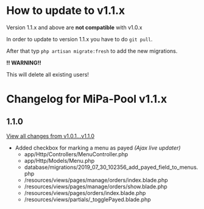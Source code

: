 # How to update to v1.1.x
Version 1.1.x and above are **not compatible** with v1.0.x

In order to update to version 1.1.x you have to do `git pull`.

After that typ `php artisan migrate:fresh` to add the new migrations.

**!! WARNING!!**

This will delete all existing users!

# Changelog for MiPa-Pool v1.1.x

## 1.1.0
[View all changes from v1.0.1...v1.1.0](https://github.com/xPand4B/MiPa-Pool/compare/v1.0.1...v1.1.0)
* Added checkbox for marking a menu as payed _(Ajax live updater)_
  * app/Http/Controllers/MenuController.php
  * app/Http/Models/Menu.php
  * database/migrations/2019_07_30_102356_add_payed_field_to_menus.php
  * /resources/views/pages/manage/orders/index.blade.php
  * /resources/views/pages/manage/orders/show.blade.php
  * /resources/views/pages/orders/index.blade.php
  * /resources/views/partials/_togglePayed.blade.php

